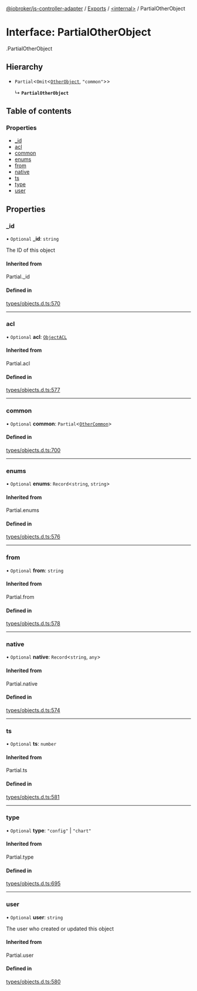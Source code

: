 [@iobroker/js-controller-adapter](../README.md) / [Exports](../modules.md) / [<internal\>](../modules/internal_.md) / PartialOtherObject

# Interface: PartialOtherObject

[<internal>](../modules/internal_.md).PartialOtherObject

## Hierarchy

- `Partial`<`Omit`<[`OtherObject`](internal_.OtherObject.md), ``"common"``\>\>

  ↳ **`PartialOtherObject`**

## Table of contents

### Properties

- [\_id](internal_.PartialOtherObject.md#_id)
- [acl](internal_.PartialOtherObject.md#acl)
- [common](internal_.PartialOtherObject.md#common)
- [enums](internal_.PartialOtherObject.md#enums)
- [from](internal_.PartialOtherObject.md#from)
- [native](internal_.PartialOtherObject.md#native)
- [ts](internal_.PartialOtherObject.md#ts)
- [type](internal_.PartialOtherObject.md#type)
- [user](internal_.PartialOtherObject.md#user)

## Properties

### \_id

• `Optional` **\_id**: `string`

The ID of this object

#### Inherited from

Partial.\_id

#### Defined in

[types/objects.d.ts:570](https://github.com/ioBroker/ioBroker.js-controller/blob/a0c54039/packages/types/objects.d.ts#L570)

___

### acl

• `Optional` **acl**: [`ObjectACL`](internal_.ObjectACL.md)

#### Inherited from

Partial.acl

#### Defined in

[types/objects.d.ts:577](https://github.com/ioBroker/ioBroker.js-controller/blob/a0c54039/packages/types/objects.d.ts#L577)

___

### common

• `Optional` **common**: `Partial`<[`OtherCommon`](internal_.OtherCommon.md)\>

#### Defined in

[types/objects.d.ts:700](https://github.com/ioBroker/ioBroker.js-controller/blob/a0c54039/packages/types/objects.d.ts#L700)

___

### enums

• `Optional` **enums**: `Record`<`string`, `string`\>

#### Inherited from

Partial.enums

#### Defined in

[types/objects.d.ts:576](https://github.com/ioBroker/ioBroker.js-controller/blob/a0c54039/packages/types/objects.d.ts#L576)

___

### from

• `Optional` **from**: `string`

#### Inherited from

Partial.from

#### Defined in

[types/objects.d.ts:578](https://github.com/ioBroker/ioBroker.js-controller/blob/a0c54039/packages/types/objects.d.ts#L578)

___

### native

• `Optional` **native**: `Record`<`string`, `any`\>

#### Inherited from

Partial.native

#### Defined in

[types/objects.d.ts:574](https://github.com/ioBroker/ioBroker.js-controller/blob/a0c54039/packages/types/objects.d.ts#L574)

___

### ts

• `Optional` **ts**: `number`

#### Inherited from

Partial.ts

#### Defined in

[types/objects.d.ts:581](https://github.com/ioBroker/ioBroker.js-controller/blob/a0c54039/packages/types/objects.d.ts#L581)

___

### type

• `Optional` **type**: ``"config"`` \| ``"chart"``

#### Inherited from

Partial.type

#### Defined in

[types/objects.d.ts:695](https://github.com/ioBroker/ioBroker.js-controller/blob/a0c54039/packages/types/objects.d.ts#L695)

___

### user

• `Optional` **user**: `string`

The user who created or updated this object

#### Inherited from

Partial.user

#### Defined in

[types/objects.d.ts:580](https://github.com/ioBroker/ioBroker.js-controller/blob/a0c54039/packages/types/objects.d.ts#L580)
